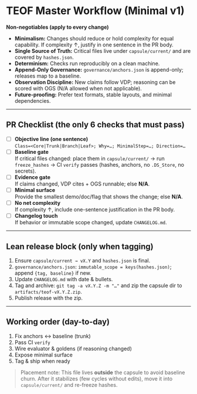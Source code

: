 # TEOF Master Workflow (Minimal v1)

**Non-negotiables (apply to every change)**
- **Minimalism:** Changes should reduce or hold complexity for equal capability. If complexity ↑, justify in one sentence in the PR body.
- **Single Source of Truth:** Critical files live under `capsule/current/` and are covered by `hashes.json`.
- **Determinism:** Checks run reproducibly on a clean machine.
- **Append-Only Governance:** `governance/anchors.json` is append-only; releases map to a baseline.
- **Observation Discipline:** New claims follow VDP; reasoning can be scored with OGS (N/A allowed when not applicable).
- **Future-proofing:** Prefer text formats, stable layouts, and minimal dependencies.

---

## PR Checklist (the only 6 checks that must pass)

- [ ] **Objective line (one sentence)**  
  `Class=<Core|Trunk|Branch|Leaf>; Why=…; MinimalStep=…; Direction=…`
- [ ] **Baseline gate**  
  If critical files changed: place them in `capsule/current/` → run `freeze_hashes` → CI `verify` passes (hashes, anchors, no `.DS_Store`, no secrets).
- [ ] **Evidence gate**  
  If claims changed, VDP cites + OGS runnable; else **N/A**.
- [ ] **Minimal surface**  
  Provide the smallest demo/doc/flag that shows the change; else **N/A**.
- [ ] **No net complexity**  
  If complexity ↑, include one-sentence justification in the PR body.
- [ ] **Changelog touch**  
  If behavior or immutable scope changed, update `CHANGELOG.md`.

---

## Lean release block (only when tagging)

1) Ensure `capsule/current → vX.Y` and `hashes.json` is final.  
2) `governance/anchors.json`: `immutable_scope = keys(hashes.json)`; append `{tag, baseline}` if new.  
3) Update `CHANGELOG.md` with date & bullets.  
4) Tag and archive: `git tag -a vX.Y.Z -m "…"` and zip the capsule dir to `artifacts/teof-vX.Y.Z.zip`.  
5) Publish release with the zip.

---

## Working order (day-to-day)

1) Fix anchors ↔ baseline (trunk)  
2) Pass CI `verify`  
3) Wire evaluator & goldens (if reasoning changed)  
4) Expose minimal surface  
5) Tag & ship when ready

> Placement note: This file lives **outside** the capsule to avoid baseline churn. After it stabilizes (few cycles without edits), move it into `capsule/current/` and re-freeze hashes.
